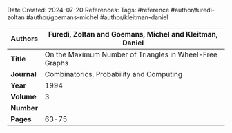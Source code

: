 Date Created: 2024-07-20
References:
Tags: #reference #author/furedi-zoltan #author/goemans-michel #author/kleitman-daniel

| **Authors** | Furedi, Zoltan and Goemans, Michel and Kleitman, Daniel |
| ----------- | ------------------------------------------------------- |
| **Title**   | On the Maximum Number of Triangles in Wheel-Free Graphs |
| **Journal** | Combinatorics, Probability and Computing                |
| **Year**    | 1994                                                    |
| **Volume**  | 3                                                       |
| **Number**  |                                                         |
| **Pages**   | 63-75                                                   |
